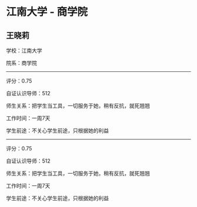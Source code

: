 # 江南大学 - 商学院

## 王晓莉

学校：江南大学

院系：商学院

* * *

评分：0.75

自证认识导师：512

师生关系：把学生当工具，一切服务于她，稍有反抗，就死翘翘

工作时间：一周7天

学生前途：不关心学生前途，只根据她的利益

* * *

评分：0.75

自证认识导师：512

师生关系：把学生当工具，一切服务于她，稍有反抗，就死翘翘

工作时间：一周7天

学生前途：不关心学生前途，只根据她的利益